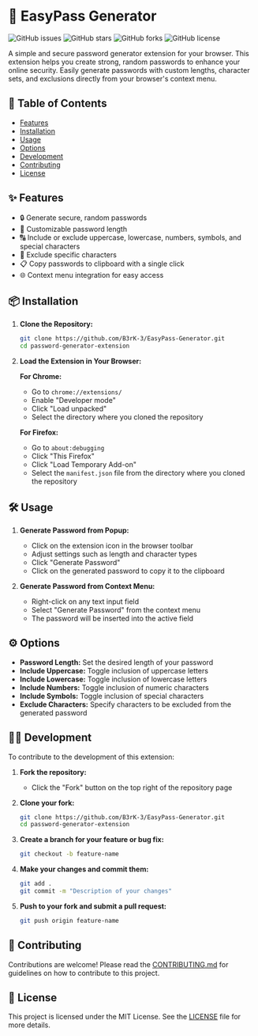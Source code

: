 # 🚀 EasyPass Generator

![GitHub issues](https://img.shields.io/github/issues/B3rK-3/EasyPass-Generator)
![GitHub stars](https://img.shields.io/github/stars/B3rK-3/EasyPass-Generator)
![GitHub forks](https://img.shields.io/github/forks/B3rK-3/EasyPass-Generator)
![GitHub license](https://img.shields.io/github/license/B3rK-3/EasyPass-Generator)

A simple and secure password generator extension for your browser. This extension helps you create strong, random passwords to enhance your online security. Easily generate passwords with custom lengths, character sets, and exclusions directly from your browser's context menu.

## 📜 Table of Contents

- [Features](#-features)
- [Installation](#-installation)
- [Usage](#-usage)
- [Options](#-options)
- [Development](#-development)
- [Contributing](#-contributing)
- [License](#-license)

## ✨ Features

- 🔒 Generate secure, random passwords
- 📏 Customizable password length
- 🔠 Include or exclude uppercase, lowercase, numbers, symbols, and special characters
- 📝 Exclude specific characters
- 📋 Copy passwords to clipboard with a single click
- 🌐 Context menu integration for easy access

## 📦 Installation

1. **Clone the Repository:**
   ```bash
   git clone https://github.com/B3rK-3/EasyPass-Generator.git
   cd password-generator-extension
   ```

2. **Load the Extension in Your Browser:**

   **For Chrome:**
   - Go to `chrome://extensions/`
   - Enable "Developer mode"
   - Click "Load unpacked"
   - Select the directory where you cloned the repository

   **For Firefox:**
   - Go to `about:debugging`
   - Click "This Firefox"
   - Click "Load Temporary Add-on"
   - Select the `manifest.json` file from the directory where you cloned the repository

## 🛠️ Usage

1. **Generate Password from Popup:**
   - Click on the extension icon in the browser toolbar
   - Adjust settings such as length and character types
   - Click "Generate Password"
   - Click on the generated password to copy it to the clipboard

2. **Generate Password from Context Menu:**
   - Right-click on any text input field
   - Select "Generate Password" from the context menu
   - The password will be inserted into the active field

## ⚙️ Options

- **Password Length:** Set the desired length of your password
- **Include Uppercase:** Toggle inclusion of uppercase letters
- **Include Lowercase:** Toggle inclusion of lowercase letters
- **Include Numbers:** Toggle inclusion of numeric characters
- **Include Symbols:** Toggle inclusion of special characters
- **Exclude Characters:** Specify characters to be excluded from the generated password

## 🧑‍💻 Development

To contribute to the development of this extension:

1. **Fork the repository:**
   - Click the "Fork" button on the top right of the repository page

2. **Clone your fork:**
   ```bash
   git clone https://github.com/B3rK-3/EasyPass-Generator.git
   cd password-generator-extension
   ```

3. **Create a branch for your feature or bug fix:**
   ```bash
   git checkout -b feature-name
   ```

4. **Make your changes and commit them:**
   ```bash
   git add .
   git commit -m "Description of your changes"
   ```

5. **Push to your fork and submit a pull request:**
   ```bash
   git push origin feature-name
   ```

## 🤝 Contributing

Contributions are welcome! Please read the [CONTRIBUTING.md](CONTRIBUTING.md) for guidelines on how to contribute to this project.

## 📄 License

This project is licensed under the MIT License. See the [LICENSE](LICENSE) file for more details.
